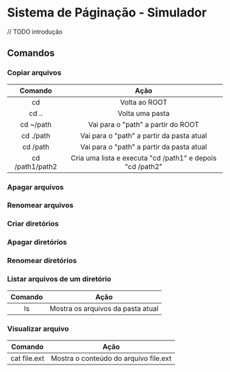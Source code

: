 # Sistema de Páginação - Simulador

// TODO introdução

## Comandos

### Copiar arquivos

|     Comando     |                           Ação                            |
|:---------------:|:---------------------------------------------------------:|
|       cd        |                       Volta ao ROOT                       |
|      cd ..      |                      Volta uma pasta                      |
|    cd ~/path    |            Vai para o "path" a partir do ROOT             |
|    cd ./path    |         Vai para o "path" a partir da pasta atual         |
|    cd /path     |         Vai para o "path" a partir da pasta atual         |
| cd /path1/path2 | Cria uma lista e executa "cd /path1" e depois "cd /path2" |

### Apagar arquivos

### Renomear arquivos

### Criar diretórios

### Apagar diretórios

### Renomear diretórios

### Listar arquivos de um diretório

| Comando |               Ação                |
|:-------:|:---------------------------------:|
|   ls    | Mostra os arquivos da pasta atual |

### Visualizar arquivo

|   Comando    |                 Ação                  |
|:------------:|:-------------------------------------:|
| cat file.ext | Mostra o conteúdo do arquivo file.ext |

